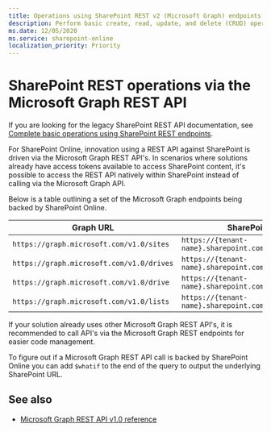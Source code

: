 ```yaml
---
title: Operations using SharePoint REST v2 (Microsoft Graph) endpoints
description: Perform basic create, read, update, and delete (CRUD) operations with the SharePoint v2 REST interface.
ms.date: 12/05/2020
ms.service: sharepoint-online
localization_priority: Priority
---
```

# SharePoint REST operations via the Microsoft Graph REST API

If you are looking for the legacy SharePoint REST API documentation, see [Complete basic operations using SharePoint REST endpoints](../sp-add-ins/complete-basic-operations-using-sharepoint-rest-endpoints.md).

For SharePoint Online, innovation using a REST API against SharePoint is driven via the Microsoft Graph REST API's. In scenarios where solutions already have access tokens available to access SharePoint content, it's possible to access the REST API natively within SharePoint instead of calling via the Microsoft Graph API.

Below is a table outlining a set of the Microsoft Graph endpoints being backed by SharePoint Online.

|                 Graph URL                 |                     SharePoint URL                      |
| ----------------------------------------- | ------------------------------------------------------- |
| `https://graph.microsoft.com/v1.0/sites`  | `https://{tenant-name}.sharepoint.com/_api/v2.0/sites`  |
| `https://graph.microsoft.com/v1.0/drives` | `https://{tenant-name}.sharepoint.com/_api/v2.0/drives` |
| `https://graph.microsoft.com/v1.0/drive`  | `https://{tenant-name}.sharepoint.com/_api/v2.0/drive`  |
| `https://graph.microsoft.com/v1.0/lists`  | `https://{tenant-name}.sharepoint.com/_api/v2.0/lists`  |

If your solution already uses other Microsoft Graph REST API's, it is recommended to call API's via the Microsoft Graph REST endpoints for easier code management.

To figure out if a Microsoft Graph REST API call is backed by SharePoint Online you can add `$whatif` to the end of the query to output the underlying SharePoint URL.

## See also

- [Microsoft Graph REST API v1.0 reference](/graph/api/overview)
